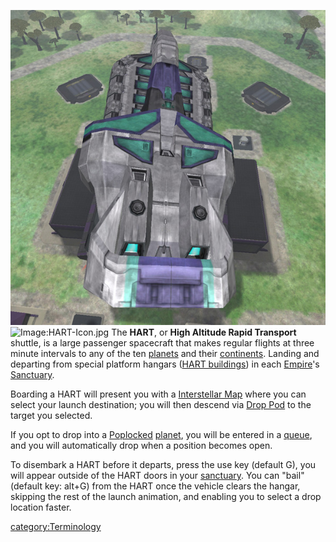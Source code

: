 ![](images/Hart.jpg "fig:Hart.jpg")
![Image:HART-Icon.jpg](HART.$1.md.jpg "fig:Image:HART-Icon.jpg") The
**HART**, or **High Altitude Rapid Transport** shuttle, is a large
passenger spacecraft that makes regular flights at three minute
intervals to any of the ten [planets](planet.md "wikilink") and their
[continents](continent.md "wikilink"). Landing and departing from special
platform hangars ([HART buildings](HART_building.md "wikilink")) in each
[Empire](Empire.md "wikilink")'s [Sanctuary](Sanctuary.md "wikilink").

Boarding a HART will present you with a [Interstellar
Map](Interstellar_Map.md "wikilink") where you can select your launch
destination; you will then descend via [Drop Pod](Drop_Pod.md "wikilink")
to the target you selected.

If you opt to drop into a [Poplocked](Population_lock.md "wikilink")
[planet](planet.md "wikilink"), you will be entered in a
[queue](Warp_queue.md "wikilink"), and you will automatically drop when a
position becomes open.

To disembark a HART before it departs, press the use key (default G),
you will appear outside of the HART doors in your
[sanctuary](sanctuary.md "wikilink"). You can "bail" (default key: alt+G)
from the HART once the vehicle clears the hangar, skipping the rest of
the launch animation, and enabling you to select a drop location faster.

[category:Terminology](category:Terminology.md "wikilink")

